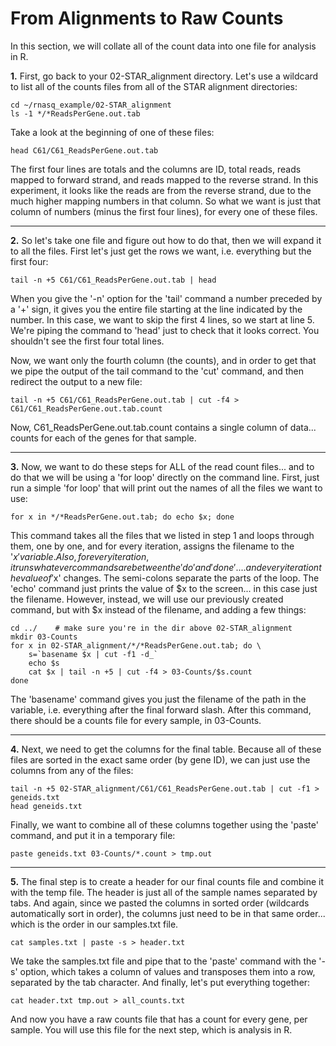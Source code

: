 From Alignments to Raw Counts
==============================

In this section, we will collate all of the count data into one file for analysis in R.

**1\.** First, go back to your 02-STAR_alignment directory. Let's use a wildcard to list all of the counts files from all of the STAR alignment directories:

    cd ~/rnasq_example/02-STAR_alignment
    ls -1 */*ReadsPerGene.out.tab

Take a look at the beginning of one of these files:

    head C61/C61_ReadsPerGene.out.tab

The first four lines are totals and the columns are ID, total reads, reads mapped to forward strand, and reads mapped to the reverse strand. In this experiment, it looks like the reads are from the reverse strand, due to the much higher mapping numbers in that column. So what we want is just that column of numbers (minus the first four lines), for every one of these files.

---

**2\.** So let's take one file and figure out how to do that, then we will expand it to all the files. First let's just get the rows we want, i.e. everything but the first four:

    tail -n +5 C61/C61_ReadsPerGene.out.tab | head

When you give the '-n' option for the 'tail' command a number preceded by a '+' sign, it gives you the entire file starting at the line indicated by the number. In this case, we want to skip the first 4 lines, so we start at line 5. We're piping the command to 'head' just to check that it looks correct. You shouldn't see the first four total lines.

Now, we want only the fourth column (the counts), and in order to get that we pipe the output of the tail command to the 'cut' command, and then redirect the output to a new file:

    tail -n +5 C61/C61_ReadsPerGene.out.tab | cut -f4 > C61/C61_ReadsPerGene.out.tab.count

Now, C61_ReadsPerGene.out.tab.count contains a single column of data... counts for each of the genes for that sample.

---

**3\.** Now, we want to do these steps for ALL of the read count files... and to do that we will be using a 'for loop' directly on the command line. First, just run a simple 'for loop' that will print out the names of all the files we want to use:

    for x in */*ReadsPerGene.out.tab; do echo $x; done

This command takes all the files that we listed in step 1 and loops through them, one by one, and for every iteration, assigns the filename to the '$x' variable. Also, for every iteration, it runs whatever commands are between the 'do' and 'done'.... and every iteration the value of '$x' changes. The semi-colons separate the parts of the loop. The 'echo' command just prints the value of $x to the screen... in this case just the filename. However, instead, we will use our previously created command, but with $x instead of the filename, and adding a few things:

    cd ../    # make sure you're in the dir above 02-STAR_alignment
    mkdir 03-Counts
    for x in 02-STAR_alignment/*/*ReadsPerGene.out.tab; do \
        s=`basename $x | cut -f1 -d_`
        echo $s
        cat $x | tail -n +5 | cut -f4 > 03-Counts/$s.count
    done

The 'basename' command gives you just the filename of the path in the variable, i.e. everything after the final forward slash. After this command, there should be a counts file for every sample, in 03-Counts.

---

**4\.** Next, we need to get the columns for the final table. Because all of these files are sorted in the exact same order (by gene ID), we can just use the columns from any of the files:

    tail -n +5 02-STAR_alignment/C61/C61_ReadsPerGene.out.tab | cut -f1 > geneids.txt
    head geneids.txt

Finally, we want to combine all of these columns together using the 'paste' command, and put it in a temporary file:

    paste geneids.txt 03-Counts/*.count > tmp.out

---

**5\.** The final step is to create a header for our final counts file and combine it with the temp file. The header is just all of the sample names separated by tabs. And again, since we pasted the columns in sorted order (wildcards automatically sort in order), the columns just need to be in that same order... which is the order in our samples.txt file.

    cat samples.txt | paste -s > header.txt

We take the samples.txt file and pipe that to the 'paste' command with the '-s' option, which takes a column of values and transposes them into a row, separated by the tab character. And finally, let's put everything together:

    cat header.txt tmp.out > all_counts.txt

And now you have a raw counts file that has a count for every gene, per sample. You will use this file for the next step, which is analysis in R.
